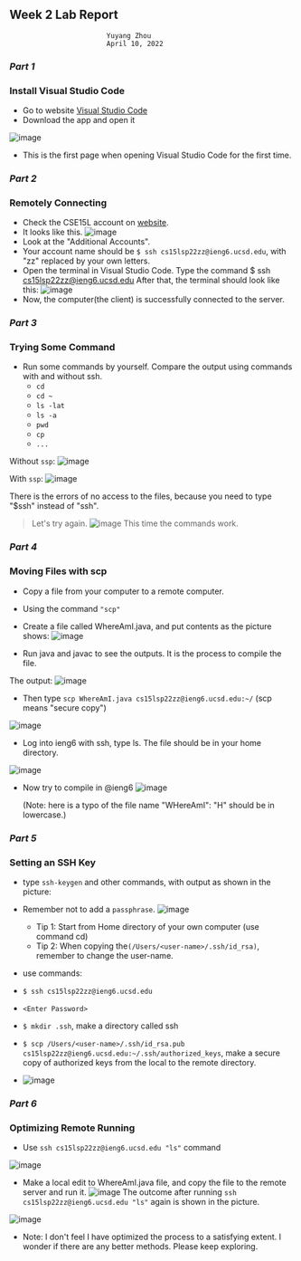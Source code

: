 ## **Week 2 Lab Report**
                            Yuyang Zhou
                            April 10, 2022

### *Part 1*
### Install Visual Studio Code
* Go to website [Visual Studio Code](https://code.visualstudio.com/)
* Download the app and open it

 ![image](Visual_Studio_Code.png)
 * This is the first page when opening Visual Studio Code for the first time.

### *Part 2*
### Remotely Connecting
* Check the CSE15L account on [website](https://sdacs.ucsd.edu/~icc/index.php). 
* It looks like this.
![image](Remote_Connect_Accout_Lookup.png)
* Look at the "Additional Accounts".
* Your account name should be `$ ssh cs15lsp22zz@ieng6.ucsd.edu`, with "zz" replaced by your own letters.
* Open the terminal in Visual Studio Code. Type the command 
        $ ssh cs15lsp22zz@ieng6.ucsd.edu
After that, the terminal should look like this:
![image](Remotely_Connect.png)
* Now, the computer(the client) is successfully connected to the server.

### *Part 3*
### Trying Some Command
* Run some commands by yourself. Compare the output using commands with and without ssh.
    * `cd` 
    * `cd ~`
    * `ls -lat`
    * `ls -a`
    * `pwd`
    * `cp`
    * `...`

Without `ssp`:
![image](Try_Command.png)

With `ssp`:
![image](Try_Command2.png)

There is the errors of no access to the files, because you need to type "$ssh" instead of "ssh".

>Let's try again.
![image](SSH.png)
This time the commands work.

### *Part 4*
### Moving Files with scp
* Copy a file from your computer to a remote computer.
* Using the command `"scp"`
* Create a file called WhereAmI.java, and put contents as the picture shows:
![image](Where.png)

* Run java and javac to see the outputs. It is the process to compile the file.

The output:
![image](Runfile.png)


* Then type `scp WhereAmI.java cs15lsp22zz@ieng6.ucsd.edu:~/` 
    (scp means "secure copy")

![image](ScdPhoto.png)

* Log into ieng6 with ssh, type ls. The file should be in your home directory.

![image](LogInAgain.png)

* Now try to compile in @ieng6
![image](Compile.png)

    (Note: here is a typo of the file name "WHereAmI": "H" should be in lowercase.)
   
### *Part 5*
### Setting an SSH Key
* type `ssh-keygen` and other commands, with output as shown in the picture:
* Remember not to add a `passphrase`.
![image](PublicKey2.png)
    * Tip 1: Start from Home directory of your own computer (use command cd)
    * Tip 2: When copying the`(/Users/<user-name>/.ssh/id_rsa)`, remember to change the user-name.

* use commands:
* `$ ssh cs15lsp22zz@ieng6.ucsd.edu`
* `<Enter Password>`
* `$ mkdir .ssh`, make a directory called ssh
* `$ scp /Users/<user-name>/.ssh/id_rsa.pub cs15lsp22zz@ieng6.ucsd.edu:~/.ssh/authorized_keys`,  make a secure copy of authorized keys from the local to the remote directory.
* ![image](mkdir.jpeg)



### *Part 6*
### Optimizing Remote Running
* Use `ssh cs15lsp22zz@ieng6.ucsd.edu "ls"` command

![image](Run.png)
* Make a local edit to WhereAmI.java file, and copy the file to the remote server and run it.
![image](MakeChange.png)
The outcome after running `ssh cs15lsp22zz@ieng6.ucsd.edu "ls"` again is shown in the picture.

![image](AfterChange.png)

  * Note: I don't feel I have optimized the process to a satisfying extent. I wonder if there are any better methods. Please keep exploring.


